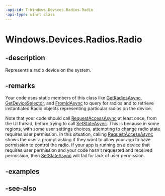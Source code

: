 ```yaml
---
-api-id: T:Windows.Devices.Radios.Radio
-api-type: winrt class
---
```


<!-- Class syntax.
public class Radio : Windows.Devices.Radios.IRadio
-->

# Windows.Devices.Radios.Radio

## -description
Represents a radio device on the system.

## -remarks
Your code uses static members of this class like [GetRadiosAsync](radio_getradiosasync.md), [GetDeviceSelector](radio_getdeviceselector.md), and [FromIdAsync](radio_fromidasync.md) to query for radios and to retrieve instantiated Radio objects representing particular radios on the device.

Note that your code should call [RequestAccessAsync](radio_requestaccessasync.md) at least once, from the UI thread, before trying to call [SetStateAsync](radio_setstateasync.md). This is because in some regions, with some user settings choices, attempting to change radio state requires user permission. In this situation, calling [RequestAccessAsync](radio_requestaccessasync.md) shows the user a prompt asking if they want to allow your app to have permission to control the radio. If your app is running on a device that requires user permission and your code hasn't requested and received permission, then [SetStateAsync](radio_setstateasync.md) will fail for lack of user permission.

## -examples

## -see-also
